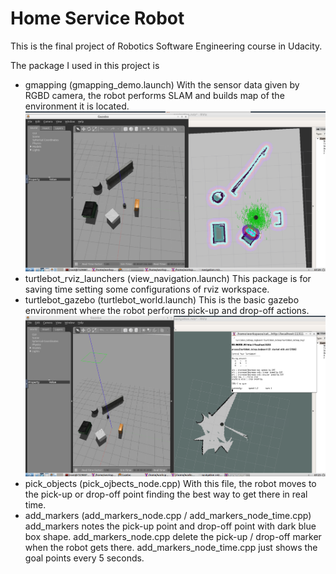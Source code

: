 # Home Service Robot
This is the final project of Robotics Software Engineering course in Udacity.

The package I used in this project is
- gmapping (gmapping_demo.launch)
 With the sensor data given by RGBD camera, the robot performs SLAM and builds map of the environment it is located.
 ![alt text](https://github.com/Ahn-SH/udacity-robotics/blob/master/Project5_HomeServiceRobot/image_2.png)
- turtlebot_rviz_launchers (view_navigation.launch)
 This package is for saving time setting some configurations of rviz workspace.
- turtlebot_gazebo (turtlebot_world.launch)
 This is the basic gazebo environment where the robot performs pick-up and drop-off actions.
 ![alt text](https://github.com/Ahn-SH/udacity-robotics/blob/master/Project5_HomeServiceRobot/image_1.png)
- pick_objects (pick_ojbects_node.cpp)
 With this file, the robot moves to the pick-up or drop-off point finding the best way to get there in real time.
- add_markers (add_markers_node.cpp / add_markers_node_time.cpp)
 add_markers notes the pick-up point and drop-off point with dark blue box shape.
add_markers_node.cpp delete the pick-up / drop-off marker when the robot gets there.
add_markers_node_time.cpp just shows the goal points every 5 seconds.
